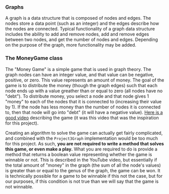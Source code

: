 ### Graphs
A graph is a data structure that is composed of nodes and edges. The nodes store a data point (such as an integer) and the edges describe how the nodes are connected. Typical functionality of a graph data structure includes the ability to add and remove nodes, add and remove edges between two nodes, and get the number of nodes and edges. Depending on the purpose of the graph, more functionality may be added.


### The MoneyGame class
The "Money Game" is a simple game that is used in graph theory. The graph nodes can have an integer value, and that value can be negative, positive, or zero. This value represents an amount of money. The goal of the game is to distribute the money (though the graph edges) such that each node ends up with a value greather than or equal to zero (all nodes have no "debt"). To distribute money, you select a node and that node gives 1 "money" to each of the nodes that it is connected to (increasing their value by 1). If the node has less money than the number of  nodes it is connected to, then that node will go into "debt" (it will have a negative value). [Here is a good video](https://youtu.be/U33dsEcKgeQ) describing the game (it was this video that was the inspiration for this project).

Creating an algorithm to solve the game can actually get fairly complicated, and combined with the `Project3Graph` implementation would be too much for this project. As such, **you are not required to write a method that solves this game, or even make a play.** What you are required to do is provide a method that returns a boolean value representing whether the game is winnable or not. This is described in the YouTube video, but essentially if the total amount of "money" in the graph (the sum of all the node's values) is greater than or equal to the genus of the graph, the game can be won. It is technically possible for a game to be winnable if this not the case, but for our purposes, if this condition is not true than we will say that the game is not winnable.




